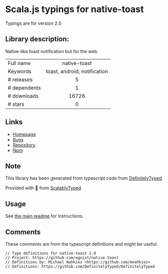 
# Scala.js typings for native-toast

Typings are for version 2.0

## Library description:
Native-like toast notification but for the web.

|                    |                 |
| ------------------ | :-------------: |
| Full name          | native-toast |
| Keywords           | toast, android, notification |
| # releases         | 5 |
| # dependents       | 1 |
| # downloads        | 16726 |
| # stars            | 0 |

## Links
- [Homepage](https://github.com/egoist/native-toast#readme)
- [Bugs](https://github.com/egoist/native-toast/issues)
- [Repository](https://github.com/egoist/native-toast)
- [Npm](https://www.npmjs.com/package/native-toast)
    


## Note
This library has been generated from typescript code from [DefinitelyTyped](https://definitelytyped.org).

Provided with :purple_heart: from [ScalablyTyped](https://github.com/oyvindberg/ScalablyTyped)

## Usage
See [the main readme](../../readme.md) for instructions.

## Comments

These comments are from the typescript definitions and might be useful:
```
// Type definitions for native-toast 2.0
// Project: https://github.com/egoist/native-toast
// Definitions by: Michael Nahkies <https://github.com/mnahkies>
// Definitions: https://github.com/DefinitelyTyped/DefinitelyTyped

```

